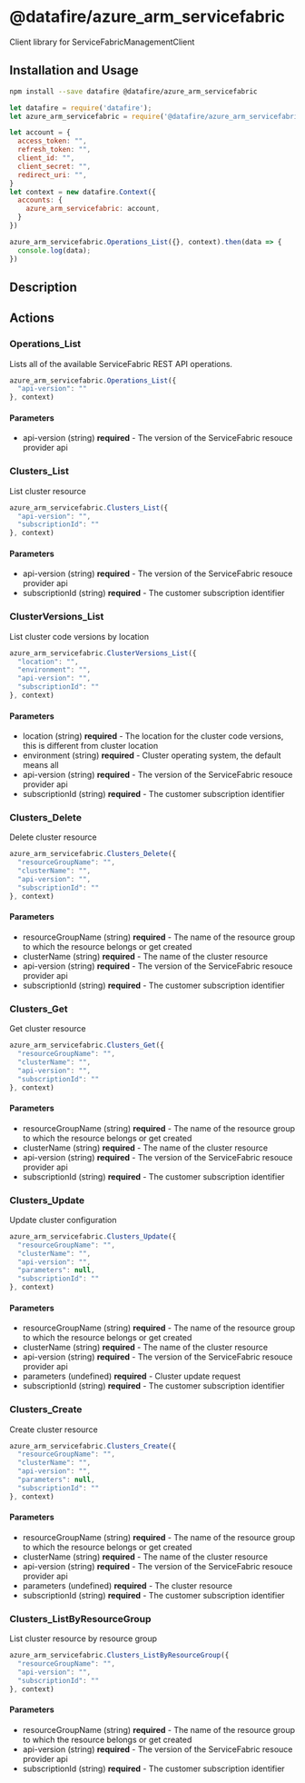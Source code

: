 # @datafire/azure_arm_servicefabric

Client library for ServiceFabricManagementClient

## Installation and Usage
```bash
npm install --save datafire @datafire/azure_arm_servicefabric
```

```js
let datafire = require('datafire');
let azure_arm_servicefabric = require('@datafire/azure_arm_servicefabric').actions;

let account = {
  access_token: "",
  refresh_token: "",
  client_id: "",
  client_secret: "",
  redirect_uri: "",
}
let context = new datafire.Context({
  accounts: {
    azure_arm_servicefabric: account,
  }
})

azure_arm_servicefabric.Operations_List({}, context).then(data => {
  console.log(data);
})
```

## Description


## Actions
### Operations_List
Lists all of the available ServiceFabric REST API operations.


```js
azure_arm_servicefabric.Operations_List({
  "api-version": ""
}, context)
```

#### Parameters
* api-version (string) **required** - The version of the ServiceFabric resouce provider api

### Clusters_List
List cluster resource


```js
azure_arm_servicefabric.Clusters_List({
  "api-version": "",
  "subscriptionId": ""
}, context)
```

#### Parameters
* api-version (string) **required** - The version of the ServiceFabric resouce provider api
* subscriptionId (string) **required** - The customer subscription identifier

### ClusterVersions_List
List cluster code versions by location


```js
azure_arm_servicefabric.ClusterVersions_List({
  "location": "",
  "environment": "",
  "api-version": "",
  "subscriptionId": ""
}, context)
```

#### Parameters
* location (string) **required** - The location for the cluster code versions, this is different from cluster location
* environment (string) **required** - Cluster operating system, the default means all
* api-version (string) **required** - The version of the ServiceFabric resouce provider api
* subscriptionId (string) **required** - The customer subscription identifier

### Clusters_Delete
Delete cluster resource


```js
azure_arm_servicefabric.Clusters_Delete({
  "resourceGroupName": "",
  "clusterName": "",
  "api-version": "",
  "subscriptionId": ""
}, context)
```

#### Parameters
* resourceGroupName (string) **required** - The name of the resource group to which the resource belongs or get created
* clusterName (string) **required** - The name of the cluster resource
* api-version (string) **required** - The version of the ServiceFabric resouce provider api
* subscriptionId (string) **required** - The customer subscription identifier

### Clusters_Get
Get cluster resource


```js
azure_arm_servicefabric.Clusters_Get({
  "resourceGroupName": "",
  "clusterName": "",
  "api-version": "",
  "subscriptionId": ""
}, context)
```

#### Parameters
* resourceGroupName (string) **required** - The name of the resource group to which the resource belongs or get created
* clusterName (string) **required** - The name of the cluster resource
* api-version (string) **required** - The version of the ServiceFabric resouce provider api
* subscriptionId (string) **required** - The customer subscription identifier

### Clusters_Update
Update cluster configuration


```js
azure_arm_servicefabric.Clusters_Update({
  "resourceGroupName": "",
  "clusterName": "",
  "api-version": "",
  "parameters": null,
  "subscriptionId": ""
}, context)
```

#### Parameters
* resourceGroupName (string) **required** - The name of the resource group to which the resource belongs or get created
* clusterName (string) **required** - The name of the cluster resource
* api-version (string) **required** - The version of the ServiceFabric resouce provider api
* parameters (undefined) **required** - Cluster update request
* subscriptionId (string) **required** - The customer subscription identifier

### Clusters_Create
Create cluster resource


```js
azure_arm_servicefabric.Clusters_Create({
  "resourceGroupName": "",
  "clusterName": "",
  "api-version": "",
  "parameters": null,
  "subscriptionId": ""
}, context)
```

#### Parameters
* resourceGroupName (string) **required** - The name of the resource group to which the resource belongs or get created
* clusterName (string) **required** - The name of the cluster resource
* api-version (string) **required** - The version of the ServiceFabric resouce provider api
* parameters (undefined) **required** - The cluster resource
* subscriptionId (string) **required** - The customer subscription identifier

### Clusters_ListByResourceGroup
List cluster resource by resource group


```js
azure_arm_servicefabric.Clusters_ListByResourceGroup({
  "resourceGroupName": "",
  "api-version": "",
  "subscriptionId": ""
}, context)
```

#### Parameters
* resourceGroupName (string) **required** - The name of the resource group to which the resource belongs or get created
* api-version (string) **required** - The version of the ServiceFabric resouce provider api
* subscriptionId (string) **required** - The customer subscription identifier

